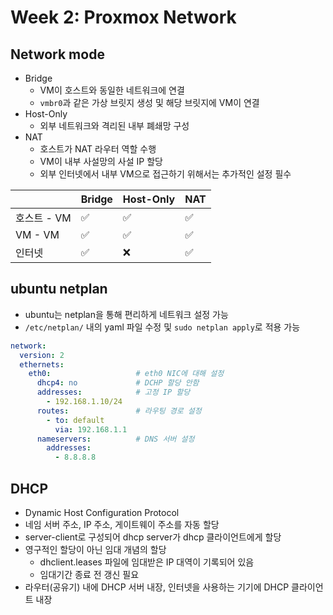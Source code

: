 # Week 2: Proxmox Network

## Network mode

- Bridge
  - VM이 호스트와 동일한 네트워크에 연결
  - `vmbr0`과 같은 가상 브릿지 생성 및 해당 브릿지에 VM이 연결
- Host-Only
  - 외부 네트워크와 격리된 내부 폐쇄망 구성
- NAT
  - 호스트가 NAT 라우터 역할 수행
  - VM이 내부 사설망의 사설 IP 할당
  - 외부 인터넷에서 내부 VM으로 접근하기 위해서는 추가적인 설정 필수

|             | Bridge | Host-Only | NAT |
| ----------- | ------ | --------- | --- |
| 호스트 - VM | ✅ | ✅ | ✅ |
| VM - VM     | ✅ | ✅ | ✅ |
| 인터넷      | ✅ | ❌ | ✅ |

## ubuntu netplan

- ubuntu는 netplan을 통해 편리하게 네트워크 설정 가능
- `/etc/netplan/` 내의 yaml 파일 수정 및 `sudo netplan apply`로 적용 가능

```yaml
network:
  version: 2
  ethernets:
    eth0:                   # eth0 NIC에 대해 설정
      dhcp4: no             # DCHP 할당 안함
      addresses:            # 고정 IP 할당
        - 192.168.1.10/24
      routes:               # 라우팅 경로 설정
        - to: default
          via: 192.168.1.1
      nameservers:          # DNS 서버 설정
        addresses:
          - 8.8.8.8
```

## DHCP

- Dynamic Host Configuration Protocol
- 네임 서버 주소, IP 주소, 게이트웨이 주소를 자동 할당
- server-client로 구성되어 dhcp server가 dhcp 클라이언트에게 할당
- 영구적인 할당이 아닌 임대 개념의 할당
  - dhclient.leases 파일에 임대받은 IP 대역이 기록되어 있음
  - 임대기간 종료 전 갱신 필요
- 라우터(공유기) 내에 DHCP 서버 내장, 인터넷을 사용하는 기기에 DHCP 클라이언트 내장
